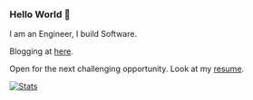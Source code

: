 ### Hello World 👋

I am an Engineer, I build Software.

Blogging at [here](https://isurunuwanthilaka.github.io).

Open for the next challenging opportunity. Look at my [resume](https://isurunuwanthilaka.github.io/docs/cv/resume.pdf).

[![Stats](https://github-readme-stats.vercel.app/api?username=isurunuwanthilaka)](https://isurunuwanthilaka.github.io/)
